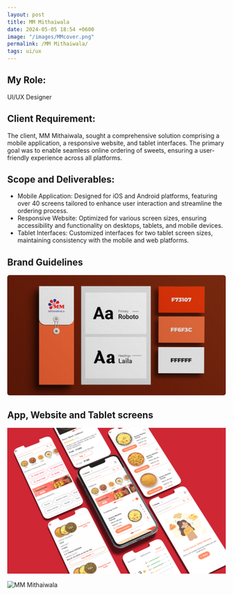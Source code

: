 ```yaml
---
layout: post
title: MM Mithaiwala
date: 2024-05-05 18:54 +0600
image: "/images/MMcover.png"
permalink: /MM Mithaiwala/
tags: ui/ux
---
```


## My Role:

UI/UX Designer

## Client Requirement:

The client, MM Mithaiwala, sought a comprehensive solution comprising a mobile application, a responsive website, and tablet interfaces. The primary goal was to enable seamless online ordering of sweets, ensuring a user-friendly experience across all platforms.

## Scope and Deliverables:

 - Mobile Application: Designed for iOS and Android platforms, featuring over 40 screens tailored to enhance user interaction and streamline the ordering process.
 - Responsive Website: Optimized for various screen sizes, ensuring accessibility and functionality on desktops, tablets, and mobile devices.
 - Tablet Interfaces: Customized interfaces for two tablet screen sizes, maintaining consistency with the mobile and web platforms.

## Brand Guidelines

![MM Mithaiwala](../images/Brandg.png)

## App, Website and Tablet screens

![MM Mithaiwala](../images/MMAPP.png)

![MM Mithaiwala](../images/MMTAB.png)
